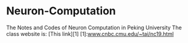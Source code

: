 # Neuron-Computation
The Notes and Codes of Neuron Computation in Peking University
The class website is: [This link][1]
[1]:www.cnbc.cmu.edu/~tai/nc19.html
